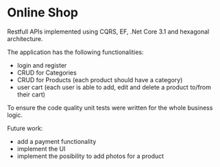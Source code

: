 # Online Shop

Restfull APIs implemented using CQRS, EF, .Net Core 3.1 and hexagonal architecture. 

The application has the following functionalities:
- login and register
- CRUD for Categories
- CRUD for Products (each product should have a category)
- user cart (each user is able to add, edit and delete a product to/from their cart)

To ensure the code quality unit tests were written for the whole business logic.

Future work: 
- add a payment functionality
- implement the UI
- implement the posibility to add photos for a product
